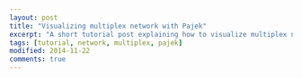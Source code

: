 ```yaml
---
layout: post
title: "Visualizing multiplex network with Pajek"
excerpt: "A short tutorial post explaining how to visualize multiplex network with Pajek"
tags: [tutorial, network, multiplex, pajek]
modified: 2014-11-22
comments: true
---
```


